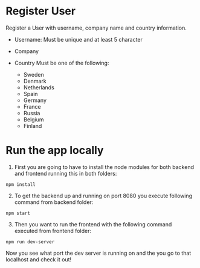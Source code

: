 Register User
==============

Register a User with username, company name and country information.

- Username:
  Must be unique and at least 5 character

- Company

- Country
  Must be one of the following:
  - Sweden
  - Denmark
  - Netherlands
  - Spain
  - Germany
  - France
  - Russia
  - Belgium
  - Finland



Run the app locally
===================

1. First you are going to have to install the node modules for both backend and frontend running this in both folders:

`npm install`

2. To get the backend up and running on port 8080 you execute following command from backend folder:

`npm start`

3. Then you want to run the frontend with the following command executed from frontend folder:

`npm run dev-server`


Now you see what port the dev server is running on and the you go to that localhost and check it out!
